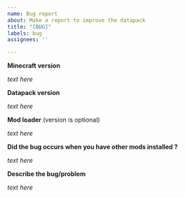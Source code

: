 ```yaml
---
name: Bug report
about: Make a report to improve the datapack
title: "[BUG]"
labels: bug
assignees: ''

---
```


**Minecraft version**

*text here*

**Datapack version**

*text here*

**Mod loader** (version is optional)

*text here*

**Did the bug occurs when you have other mods installed ?**

*text here*

**Describe the bug/problem**

*text here*
